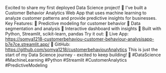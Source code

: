  Excited to share my first deployed Data Science project!
🚀 I've built a Customer Behavior Analytics Web App that uses machine learning to analyze customer patterns and provide predictive insights for businesses.
Key Features:
🔹 Predictive modeling for customer behavior
🔹 Data segmentation and analysis
🔹 Interactive dashboard with insights
🔹 Built with Python, Streamlit, scikit-learn, pandas
Try it out:
🔗 Live App: https://somya1218-customerbehaviou-customer-behaviour-analysisapp-b7e7ce.streamlit.app/
🔗 GitHub: https://github.com/somya1218/customerbehaviourAnalytics
This is just the start of my Data Science journey - excited to keep building! 🚀
#DataScience #MachineLearning #Python #Streamlit #CustomerAnalytics #PredictiveModeling
